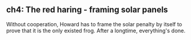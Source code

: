 ## ch4: The red haring - framing solar panels

Without cooperation, Howard has to frame the solar penalty by itself to prove 
that it is the only existed frog. After a longtime, everything's done. 